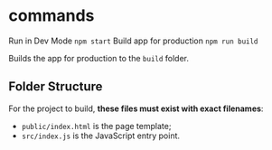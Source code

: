 # commands
Run in Dev Mode
`npm start`
Build app for production
`npm run build`

Builds the app for production to the `build` folder.<br>

## Folder Structure
For the project to build, **these files must exist with exact filenames**:

* `public/index.html` is the page template;
* `src/index.js` is the JavaScript entry point.
